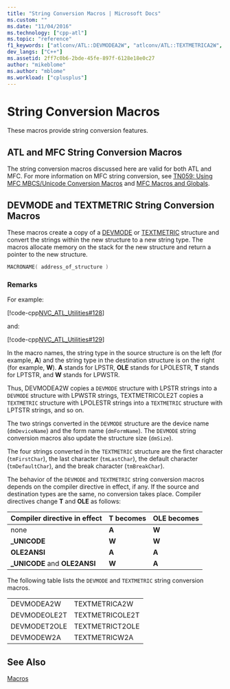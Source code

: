 ```yaml
---
title: "String Conversion Macros | Microsoft Docs"
ms.custom: ""
ms.date: "11/04/2016"
ms.technology: ["cpp-atl"]
ms.topic: "reference"
f1_keywords: ["atlconv/ATL::DEVMODEA2W", "atlconv/ATL::TEXTMETRICA2W", "atlconv/ATL::DEVMODEOLE2T", "atlconv/ATL::TEXTMETRICOLE2T", "atlconv/ATL::DEVMODET2OLE", "atlconv/ATL::TEXTMETRICT2OLE", "atlconv/ATL::DEVMODEW2A", "atlconv/ATL::TEXTMETRICW2A"]
dev_langs: ["C++"]
ms.assetid: 2ff7c0b6-2bde-45fe-897f-6128e18e0c27
author: "mikeblome"
ms.author: "mblome"
ms.workload: ["cplusplus"]
---
```

# String Conversion Macros

These macros provide string conversion features.  

##  <a name="atl_and_mfc_string_conversion_macros"></a>  ATL and MFC String Conversion Macros

The string conversion macros discussed here are valid for both ATL and MFC. For more information on MFC string conversion, see [TN059: Using MFC MBCS/Unicode Conversion Macros](../../mfc/tn059-using-mfc-mbcs-unicode-conversion-macros.md) and [MFC Macros and Globals](../../mfc/reference/mfc-macros-and-globals.md).

##  <a name="devmode_and_textmetric_string_conversion_macros"></a>  DEVMODE and TEXTMETRIC String Conversion Macros

These macros create a copy of a [DEVMODE](/windows/desktop/api/wingdi/ns-wingdi-_devicemodea) or [TEXTMETRIC](/windows/desktop/api/wingdi/ns-wingdi-tagtextmetrica) structure and convert the strings within the new structure to a new string type. The macros allocate memory on the stack for the new structure and return a pointer to the new structure.

```cpp
MACRONAME( address_of_structure )
```

### Remarks

For example:

[!code-cpp[NVC_ATL_Utilities#128](../../atl/codesnippet/cpp/string-conversion-macros_1.cpp)]

and:

[!code-cpp[NVC_ATL_Utilities#129](../../atl/codesnippet/cpp/string-conversion-macros_2.cpp)]

In the macro names, the string type in the source structure is on the left (for example, **A**) and the string type in the destination structure is on the right (for example, **W**). **A** stands for LPSTR, **OLE** stands for LPOLESTR, **T** stands for LPTSTR, and **W** stands for LPWSTR.

Thus, DEVMODEA2W copies a `DEVMODE` structure with LPSTR strings into a `DEVMODE` structure with LPWSTR strings, TEXTMETRICOLE2T copies a `TEXTMETRIC` structure with LPOLESTR strings into a `TEXTMETRIC` structure with LPTSTR strings, and so on.

The two strings converted in the `DEVMODE` structure are the device name (`dmDeviceName`) and the form name (`dmFormName`). The `DEVMODE` string conversion macros also update the structure size (`dmSize`).

The four strings converted in the `TEXTMETRIC` structure are the first character (`tmFirstChar`), the last character (`tmLastChar`), the default character (`tmDefaultChar`), and the break character (`tmBreakChar`).

The behavior of the `DEVMODE` and `TEXTMETRIC` string conversion macros depends on the compiler directive in effect, if any. If the source and destination types are the same, no conversion takes place. Compiler directives change **T** and **OLE** as follows:

|Compiler directive in effect|T becomes|OLE becomes|
|----------------------------------|---------------|-----------------|
|none|**A**|**W**|
|**\_UNICODE**|**W**|**W**|
|**OLE2ANSI**|**A**|**A**|
|**\_UNICODE** and **OLE2ANSI**|**W**|**A**|

The following table lists the `DEVMODE` and `TEXTMETRIC` string conversion macros.

|||
|-|-|
|DEVMODEA2W|TEXTMETRICA2W|
|DEVMODEOLE2T|TEXTMETRICOLE2T|
|DEVMODET2OLE|TEXTMETRICT2OLE|
|DEVMODEW2A|TEXTMETRICW2A|  

## See Also

[Macros](../../atl/reference/atl-macros.md)
